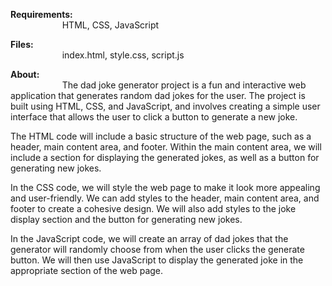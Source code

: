 <strong>Requirements: </strong><br />
&nbsp;&nbsp;&nbsp;&nbsp;&nbsp;&nbsp;&nbsp;&nbsp;&nbsp;&nbsp;&nbsp;&nbsp;&nbsp;&nbsp;&nbsp;&nbsp;&nbsp;&nbsp;&nbsp;&nbsp;&nbsp;HTML, CSS, JavaScript     
     
<strong>Files:</strong><br />
&nbsp;&nbsp;&nbsp;&nbsp;&nbsp;&nbsp;&nbsp;&nbsp;&nbsp;&nbsp;&nbsp;&nbsp;&nbsp;&nbsp;&nbsp;&nbsp;&nbsp;&nbsp;&nbsp;&nbsp;&nbsp;index.html, style.css, script.js      

<strong>About:</strong> <br />
&nbsp;&nbsp;&nbsp;&nbsp;&nbsp;&nbsp;&nbsp;&nbsp;&nbsp;&nbsp;&nbsp;&nbsp;&nbsp;&nbsp;&nbsp;&nbsp;&nbsp;&nbsp;&nbsp;&nbsp;&nbsp;The dad joke generator project is a fun and interactive web application that generates random dad jokes for the user. The project is built using HTML, CSS, and JavaScript, and involves creating a simple user interface that allows the user to click a button to generate a new joke.

The HTML code will include a basic structure of the web page, such as a header, main content area, and footer. Within the main content area, we will include a section for displaying the generated jokes, as well as a button for generating new jokes.

In the CSS code, we will style the web page to make it look more appealing and user-friendly. We can add styles to the header, main content area, and footer to create a cohesive design. We will also add styles to the joke display section and the button for generating new jokes.

In the JavaScript code, we will create an array of dad jokes that the generator will randomly choose from when the user clicks the generate button. We will then use JavaScript to display the generated joke in the appropriate section of the web page. 






